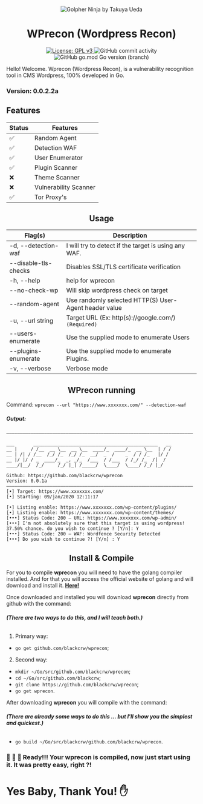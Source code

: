 <p align="center" ><img alt="Golpher Ninja by Takuya Ueda" src="https://raw.githubusercontent.com/tenntenn/gopher-stickers/master/png/ninja.png"></p>

<h1 align="center">WPrecon (Wordpress Recon)</h1>
<p align="center"> 
  <a href="https://www.gnu.org/licenses/gpl-3.0">
    <img alt="License: GPL v3" src="https://img.shields.io/badge/License-GPLv3-blue.svg">
  </a>
  <img alt="GitHub commit activity" src="https://img.shields.io/github/commit-activity/m/blackcrw/wprecon">
  <img alt="GitHub go.mod Go version (branch)" src="https://img.shields.io/github/go-mod/go-version/blackcrw/wprecon/dev?label=Go&logo=go">
  
Hello! Welcome. Wprecon (Wordpress Recon), is a vulnerability recognition tool in CMS Wordpress, 100% developed in Go.
</p> 

### Version: 0.0.2.2a

## Features

| Status        | Features              |
|---------------|-----------------------|
|   ✅          | Random Agent          |
|   ✅          | Detection WAF         |
|   ✅          | User Enumerator       |
|   ✅          | Plugin Scanner        |
|   ❌          | Theme Scanner         |
|   ❌          | Vulnerability Scanner |
|   ✅          | Tor Proxy's           |

<h2 align="center">Usage</h2>

| Flag(s)                   | Description                                           |
|---------------------------|-------------------------------------------------------|
| -d, --detection-waf       | I will try to detect if the target is using any WAF.  |
|  --disable-tls-checks     | Disables SSL/TLS certificate verification             |
| -h, --help                | help for wprecon                                      |
| --no-check-wp             | Will skip wordpress check on target                   |
| --random-agent            | Use randomly selected HTTP(S) User-Agent header value |
| -u, --url string          | Target URL (Ex: http(s)://google.com/) `(Required)`   |
|     --users-enumerate     | Use the supplied mode to enumerate Users              |
| --plugins-enumerate       | Use the supplied mode to enumerate Plugins.           |
| -v, --verbose             | Verbose mode                                          |

<h2 align="center">WPrecon running</h2>

Command: `wprecon --url "https://www.xxxxxxx.com/" --detection-waf`
##### Output:
```
—————————————————————————————————————————————————————————————————————

___       ______________________________________________   __
__ |     / /__  __ \__  __ \__  ____/_  ____/_  __ \__  | / /
__ | /| / /__  /_/ /_  /_/ /_  __/  _  /    _  / / /_   |/ /
__ |/ |/ / _  ____/_  _, _/_  /___  / /___  / /_/ /_  /|  /
____/|__/  /_/     /_/ |_| /_____/  \____/  \____/ /_/ |_/

Github: https://github.com/blackcrw/wprecon
Version: 0.0.1a
—————————————————————————————————————————————————————————————————————
[•] Target: https://www.xxxxxxx.com/
[•] Starting: 09/jan/2020 12:11:17

[•] Listing enable: https://www.xxxxxxx.com/wp-content/plugins/
[•] Listing enable: https://www.xxxxxxx.com/wp-content/themes/
[•••] Status Code: 200 — URL: https://www.xxxxxxx.com/wp-admin/
[•••] I'm not absolutely sure that this target is using wordpress! 37.50% chance. do you wish to continue ? [Y/n]: Y
[•••] Status Code: 200 — WAF: Wordfence Security Detected
[•••] Do you wish to continue ?! [Y/n] : Y
```

<h2 align="center">Install & Compile</h2>

For you to compile **wprecon** you will need to have the golang compiler installed.
And for that you will access the official website of golang and will download and install it. [**Here!**](https://golang.org/dl/)

Once downloaded and installed you will download **wprecon** directly from github with the command:
###### **(There are two ways to do this, and I will teach both.)**
1. Primary way:
- `go get github.com/blackcrw/wprecon`;

2. Second way:
- `mkdir ~/Go/src/github.com/blackcrw/wprecon`;
- `cd ~/Go/src/github.com/blackcrw`;
- `git clone https://github.com/blackcrw/wprecon`;
- `go get wprecon`.

After downloading **wprecon** you will compile with the command:
###### **(There are already some ways to do this ... but I'll show you the simplest and quickest.)**
- `go build ~/Go/src/blackcrw/github.com/blackcrw/wprecon`.

### 🎉 🎉 🎉 Ready!!! Your **wprecon** is compiled, now just start using it. It was pretty easy, right ?! 

# Yes Baby, Thank You! ✋
